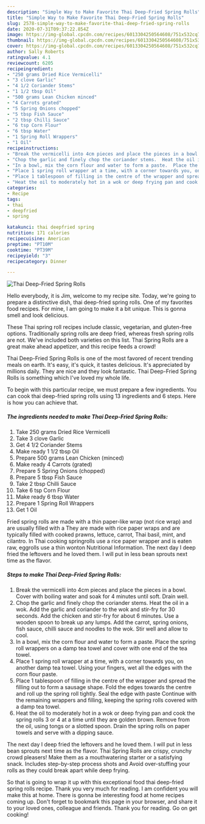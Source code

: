 ```yaml
---
description: "Simple Way to Make Favorite Thai Deep-Fried Spring Rolls"
title: "Simple Way to Make Favorite Thai Deep-Fried Spring Rolls"
slug: 2578-simple-way-to-make-favorite-thai-deep-fried-spring-rolls
date: 2020-07-31T09:37:22.854Z
image: https://img-global.cpcdn.com/recipes/6013304250564608/751x532cq70/thai-deep-fried-spring-rolls-recipe-main-photo.jpg
thumbnail: https://img-global.cpcdn.com/recipes/6013304250564608/751x532cq70/thai-deep-fried-spring-rolls-recipe-main-photo.jpg
cover: https://img-global.cpcdn.com/recipes/6013304250564608/751x532cq70/thai-deep-fried-spring-rolls-recipe-main-photo.jpg
author: Sally Roberts
ratingvalue: 4.1
reviewcount: 6205
recipeingredient:
- "250 grams Dried Rice Vermicelli"
- "3 clove Garlic"
- "4 1/2 Coriander Stems"
- "1 1/2 tbsp Oil"
- "500 grams Lean Chicken minced"
- "4 Carrots grated"
- "5 Spring Onions chopped"
- "5 tbsp Fish Sauce"
- "2 tbsp Chilli Sauce"
- "6 tsp Corn Flour"
- "6 tbsp Water"
- "1 Spring Roll Wrappers"
- "1 Oil"
recipeinstructions:
- "Break the vermicelli into 4cm pieces and place the pieces in a bowl. Cover with boiling water and soak for 4 minutes until soft.  Drain well."
- "Chop the garlic and finely chop the coriander stems.  Heat the oil in a wok.  Add the garlic and coriander to the wok and stir-fry for 30 seconds.  Add the chicken and stir-fry for about 6 minutes.  Use a wooden spoon to break up any lumps.  Add the carrot, spring onions, fish sauce, chilli sauce and noodles to the wok.  Stir well and allow to cool."
- "In a bowl, mix the corn flour and water to form a paste.  Place the spring roll wrappers on a damp tea towel and cover with one end of the tea towel."
- "Place 1 spring roll wrapper at a time, with a corner towards you, on another damp tea towel.  Using your fingers, wet all the edges with the corn flour paste."
- "Place 1 tablespoon of filling in the centre of the wrapper and spread the filling out to form a sausage shape.  Fold the edges towards the centre and roll up the spring roll tightly.  Seal the edge with paste  Continue with the remaining wrappers and filling, keeping the spring rolls covered with a damp tea towel."
- "Heat the oil to moderately hot in a wok or deep frying pan and cook the spring rolls 3 or 4 at a time until they are golden brown.  Remove from the oil, using tongs or a slotted spoon.  Drain the spring rolls on paper towels and serve with a dipping sauce."
categories:
- Recipe
tags:
- thai
- deepfried
- spring

katakunci: thai deepfried spring 
nutrition: 171 calories
recipecuisine: American
preptime: "PT10M"
cooktime: "PT39M"
recipeyield: "3"
recipecategory: Dinner

---
```



![Thai Deep-Fried Spring Rolls](https://img-global.cpcdn.com/recipes/6013304250564608/751x532cq70/thai-deep-fried-spring-rolls-recipe-main-photo.jpg)

Hello everybody, it is Jim, welcome to my recipe site. Today, we're going to prepare a distinctive dish, thai deep-fried spring rolls. One of my favorites food recipes. For mine, I am going to make it a bit unique. This is gonna smell and look delicious.

These Thai spring roll recipes include classic, vegetarian, and gluten-free options. Traditionally spring rolls are deep fried, whereas fresh spring rolls are not. We&#39;ve included both varieties on this list. Thai Spring Rolls are a great make ahead appetizer, and this recipe feeds a crowd!

Thai Deep-Fried Spring Rolls is one of the most favored of recent trending meals on earth. It's easy, it's quick, it tastes delicious. It's appreciated by millions daily. They are nice and they look fantastic. Thai Deep-Fried Spring Rolls is something which I've loved my whole life.


To begin with this particular recipe, we must prepare a few ingredients. You can cook thai deep-fried spring rolls using 13 ingredients and 6 steps. Here is how you can achieve that.

<!--inarticleads1-->

##### The ingredients needed to make Thai Deep-Fried Spring Rolls:

1. Take 250 grams Dried Rice Vermicelli
1. Take 3 clove Garlic
1. Get 4 1/2 Coriander Stems
1. Make ready 1 1/2 tbsp Oil
1. Prepare 500 grams Lean Chicken (minced)
1. Make ready 4 Carrots (grated)
1. Prepare 5 Spring Onions (chopped)
1. Prepare 5 tbsp Fish Sauce
1. Take 2 tbsp Chilli Sauce
1. Take 6 tsp Corn Flour
1. Make ready 6 tbsp Water
1. Prepare 1 Spring Roll Wrappers
1. Get 1 Oil


Fried spring rolls are made with a thin paper-like wrap (not rice wrap) and are usually filled with a They are made with rice paper wraps and are typically filled with cooked prawns, lettuce, carrot, Thai basil, mint, and cilantro. In Thai cooking springrolls use a rice paper wrapper and is eaten raw, eggrolls use a thin wonton Nutritional Information. The next day I deep fried the leftovers and he loved them. I will put in less bean sprouts next time as the flavor. 

<!--inarticleads2-->

##### Steps to make Thai Deep-Fried Spring Rolls:

1. Break the vermicelli into 4cm pieces and place the pieces in a bowl. Cover with boiling water and soak for 4 minutes until soft.  Drain well.
1. Chop the garlic and finely chop the coriander stems.  Heat the oil in a wok.  Add the garlic and coriander to the wok and stir-fry for 30 seconds.  Add the chicken and stir-fry for about 6 minutes.  Use a wooden spoon to break up any lumps.  Add the carrot, spring onions, fish sauce, chilli sauce and noodles to the wok.  Stir well and allow to cool.
1. In a bowl, mix the corn flour and water to form a paste.  Place the spring roll wrappers on a damp tea towel and cover with one end of the tea towel.
1. Place 1 spring roll wrapper at a time, with a corner towards you, on another damp tea towel.  Using your fingers, wet all the edges with the corn flour paste.
1. Place 1 tablespoon of filling in the centre of the wrapper and spread the filling out to form a sausage shape.  Fold the edges towards the centre and roll up the spring roll tightly.  Seal the edge with paste  Continue with the remaining wrappers and filling, keeping the spring rolls covered with a damp tea towel.
1. Heat the oil to moderately hot in a wok or deep frying pan and cook the spring rolls 3 or 4 at a time until they are golden brown.  Remove from the oil, using tongs or a slotted spoon.  Drain the spring rolls on paper towels and serve with a dipping sauce.


The next day I deep fried the leftovers and he loved them. I will put in less bean sprouts next time as the flavor. Thai Spring Rolls are crispy, crunchy crowd pleasers! Make them as a mouthwatering starter or a satisfying snack. Includes step-by-step process shots and Avoid over-stuffing your rolls as they could break apart while deep frying. 

So that is going to wrap it up with this exceptional food thai deep-fried spring rolls recipe. Thank you very much for reading. I am confident you will make this at home. There is gonna be interesting food at home recipes coming up. Don't forget to bookmark this page in your browser, and share it to your loved ones, colleague and friends. Thank you for reading. Go on get cooking!
